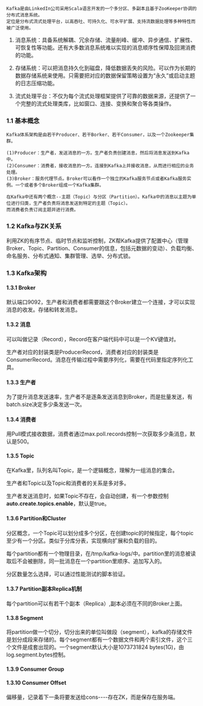 

    Kafka是由LinkedIn公司采用Scala语言开发的一个多分区、多副本且基于ZooKeeper协调的分布式消息系统。
    定位是分布式流式处理平台，以高吞吐、可持久化、可水平扩展、支持流数据处理等多种特性而被广泛使用。

1. 消息系统：具备系统解耦、冗余存储、流量削峰、缓冲、异步通信、扩展性、可恢复性等功能。还有大多数消息系统难以实现的消息顺序性保障及回溯消费的功能。

2. 存储系统：可以把消息持久化到磁盘，降低数据丢失的风险。可以作为长期的数据存储系统来使用。只需要把对应的数据保留策略设置为“永久”或启动主题的日志压缩功能。

3. 流式处理平台：不仅为每个流式处理框架提供了可靠的数据来源，还提供了一个完整的流式处理类库，比如窗口、连接、变换和聚合等各类操作。

### 1.1 基本概念

    Kafka体系架构是由若干Producer、若干Borker、若干Consumer，以及一个Zookeeper集群。
    
    (1)Producer：生产者，发送消息的一方。生产者负责创建消息，然后将消息发送到Kafka中。
    (2)Consumer：消费者，接收消息的一方。连接到Kafka上并接收消息，从而进行相应的业务处理。
    (3)Broker：服务代理节点。Broker可以看作一个独立的Kafka服务节点或者Kafka服务实例。一个或者多个Broker组成一个Kafka集群。
    
    在Kafka中还有两个概念--主题（Topic）与分区（Partition）。Kafka中的消息以主题为单位进行归类，生产者负责将消息发送到特定的主题（Topic）。
    而消费者负责订阅主题并进行消费。

### 1.2 Kafka与ZK关系

利用ZK的有序节点、临时节点和监听控制，ZK帮Kafka提供了配置中心（管理Broker、Topic、Partition、Consumer的信息，包括元数据的变动）、负载均衡、命名服务、分布式通知、集群管理、选举、分布式锁。

### 1.3 Kafka架构

#### 1.3.1 Broker

默认端口9092，生产者和消费者都需要跟这个Broker建立一个连接，才可以实现消息的收发。存储和转发消息。

#### 1.3.2 消息

可以叫做记录（Record），Record在客户端代码中可以是一个KV键值对。

生产者对应的封装类是ProducerRecord，消费者对应的封装类是ConsumerRecord。消息在传输过程中需要序列化，需要在代码里指定序列化工具。

#### 1.3.3 生产者

为了提升消息发送速率，生产者不是逐条发送消息到Broker，而是批量发送，有batch.size决定多少条发送一次。

#### 1.3.4 消费者

用Pull模式接收数据，消费者通过max.poll.records控制一次获取多少条消息，默认是500。

#### 1.3.5 Topic

在Kafka里，队列名叫Topic，是一个逻辑概念，理解为一组消息的集合。

生产者和Topic以及Topic和消费者的关系是多对多。

生产者发送消息时，如果Topic不存在，会自动创建，有一个参数控制**auto.create.topics.enable**，默认是true。

#### 1.3.6 Partition和Cluster

分区概念，一个Topic可以划分成多个分区，在创建topic的时候指定，每个topic至少有一个分区。类似于分库分表，实现横向扩展和负载的目的。

每个partition都有一个物理目录，在/tmp/kafka-logs/中。partition里的消息被读取后不会被删除，同一批消息在一个partition里顺序、追加写入的。

分区数量怎么选择，可以通过性能测试的脚本验证。

#### 1.3.7 Partition副本Replica机制

每个partition可以有若干个副本（Replica）,副本必须在不同的Broker上面。

#### 1.3.8 Segment

将partition做一个切分，切分出来的单位叫做段（segment），kafka的存储文件是划分成段来存储的。每个segment都有一个数据文件和两个索引文件，这个三个文件是成套出现的。一个segment默认大小是1073731824 bytes(1G)，由log.segment.bytes控制。

#### 1.3.9 Consumer Group



#### 1.3.10 Consumer Offset

偏移量，记录着下一条将要发送给cons----存在ZK，而是保存在服务端。







